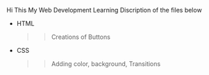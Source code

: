 Hi This My Web Development Learning
 Discription of the files below
 
- HTML
    >> Creations of Buttons
- CSS
    >> Adding color, background,
    >> Transitions